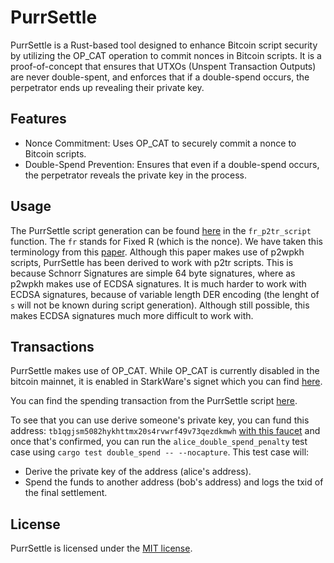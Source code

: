 # PurrSettle

PurrSettle is a Rust-based tool designed to enhance Bitcoin script security by utilizing the OP_CAT operation to commit nonces in Bitcoin scripts. It is a proof-of-concept that ensures that UTXOs (Unspent Transaction Outputs) are never double-spent, and enforces that if a double-spend occurs, the perpetrator ends up revealing their private key. 

## Features
- Nonce Commitment: Uses OP_CAT to securely commit a nonce to Bitcoin scripts.
- Double-Spend Prevention: Ensures that even if a double-spend occurs, the perpetrator reveals the private key in the process. 

## Usage
The PurrSettle script generation can be found [here](./src/lib.rs) in the `fr_p2tr_script` function. The `fr` stands for Fixed R (which is the nonce). We have taken this terminology from this [paper](https://eprint.iacr.org/2017/394.pdf). Although this paper makes use of p2wpkh scripts, PurrSettle has been derived to work with p2tr scripts. This is because Schnorr Signatures are simple 64 byte signatures, where as p2wpkh makes use of ECDSA signatures. It is much harder to work with ECDSA signatures, because of variable length DER encoding (the lenght of `s` will not be known during script generation). Although still possible, this makes ECDSA signatures much more difficult to work with.

## Transactions
PurrSettle makes use of OP_CAT. While OP_CAT is currently disabled in the bitcoin mainnet, it is enabled in StarkWare's signet which you can find [here](https://catnet-mempool.btcwild.life/). 

You can find the spending transaction from the PurrSettle script [here](https://catnet-mempool.btcwild.life/tx/4bf1ef90ca0575c8aa951282a157fbe646b890829e1b54e7df16e3aafe86a0f5).

To see that you can use derive someone's private key, you can fund this address: `tb1qgjsm5082hykhttmx20s4rvwrf49v73qezdkmwh` [with this faucet](https://catnet-faucet.btcwild.life/) and once that's confirmed, you can run the `alice_double_spend_penalty` test case using `cargo test double_spend -- --nocapture`.
This test case will: 
- Derive the private key of the address (alice's address).
- Spend the funds to another address (bob's address) and logs the txid of the final settlement.

## License

PurrSettle is licensed under the [MIT license](./LICENSE).
